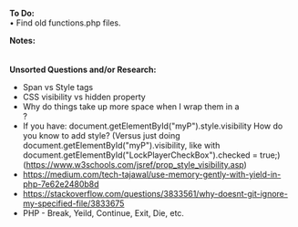<strong>To Do:</strong><br/>
• Find old functions.php files.

<strong>Notes:</strong><br/>
<br/><br/>
<strong>Unsorted Questions and/or Research:</strong><br/>
* Span vs Style tags<br/>
* CSS visibility vs hidden property<br/>
* Why do things take up more space when I wrap them in a <div>?<br/>
* If you have: document.getElementById("myP").style.visibility   How do you know to add style? (Versus just doing document.getElementById("myP").visibility, like with document.getElementById("LockPlayerCheckBox").checked = true;) (https://www.w3schools.com/jsref/prop_style_visibility.asp)<br/>
* https://medium.com/tech-tajawal/use-memory-gently-with-yield-in-php-7e62e2480b8d<br/>
* https://stackoverflow.com/questions/3833561/why-doesnt-git-ignore-my-specified-file/3833675<br/>
* PHP - Break, Yeild, Continue, Exit, Die, etc.